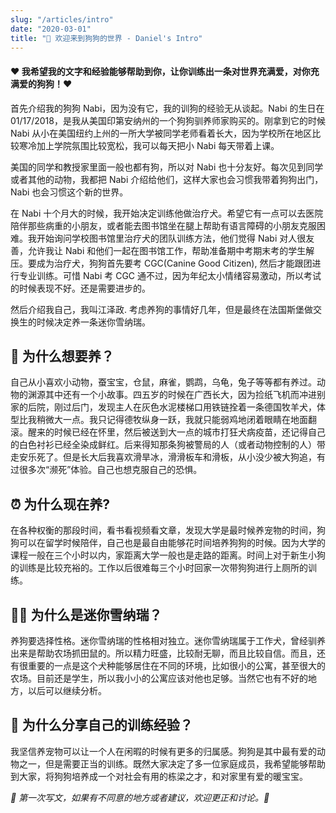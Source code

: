 ```yaml
---
slug: "/articles/intro"
date: "2020-03-01"
title: "🐶 欢迎来到狗狗的世界 - Daniel's Intro"
---
```


<!-- <div style="background-color:#f5f0ff;"> -->

#### ❤️ 我希望我的文字和经验能够帮助到你，让你训练出一条对世界充满爱，对你充满爱的狗狗！❤️

首先介绍我的狗狗 Nabi，因为没有它，我的训狗的经验无从谈起。Nabi 的生日在 01/17/2018，是我从美国印第安纳州的一个狗狗驯养师家购买的。刚拿到它的时候 Nabi 从小在美国纽约上州的一所大学被同学老师看着长大，因为学校所在地区比较寒冷加上学院氛围比较宽松，我可以每天把小 Nabi 每天带着上课。

美国的同学和教授家里面一般也都有狗，所以对 Nabi 也十分友好。每次见到同学或者其他的动物，我都把 Nabi 介绍给他们，这样大家也会习惯我带着狗狗出门，Nabi 也会习惯这个新的世界。

在 Nabi 十个月大的时候，我开始决定训练他做治疗犬。希望它有一点可以去医院陪伴那些病重的小朋友，或者能去图书馆坐在腿上帮助有语言障碍的小朋友克服困难。我开始询问学校图书馆里治疗犬的团队训练方法，他们觉得 Nabi 对人很友善，允许我让 Nabi 和他们一起在图书馆工作，帮助准备期中考期末考的学生解压。要成为治疗犬，狗狗首先要考 CGC(Canine Good Citizen), 然后才能跟团进行专业训练。可惜 Nabi 考 CGC 通不过，因为年纪太小情绪容易激动，所以考试的时候表现不好。还是需要进步的。

然后介绍我自己，我叫江泽政.
考虑养狗的事情好几年，但是最终在法国斯堡做交换生的时候决定养一条迷你雪纳瑞。

## 💁 为什么想要养？

自己从小喜欢小动物，蚕宝宝，仓鼠，麻雀，鹦鹉，乌龟，兔子等等都有养过。动物的渊源其中还有一个小故事。四五岁的时候在广西长大，因为捡纸飞机而冲进别家的后院，刚过后门，发现主人在灰色水泥楼梯口用铁链拴着一条德国牧羊犬，体型比我稍微大一点。我只记得德牧纵身一跃，我就只能弱鸡地闭着眼睛在地面翻滚。醒来的时候已经在怀里，然后被送到大一点的城市打狂犬病疫苗，还记得自己的白色衬衫已经全染成鲜红。后来得知那条狗被警局的人（或者动物控制的人）带走安乐死了。但是长大后我喜欢滑旱冰，滑滑板车和滑板，从小没少被大狗追，有过很多次“濒死”体验。自己也想克服自己的恐惧。

## ⏰ 为什么现在养?

在各种权衡的那段时间，看书看视频看文章，发现大学是最时候养宠物的时间，狗狗可以在留学时候陪伴，自己也是最自由能够花时间培养狗狗的时候。因为大学的课程一般在三个小时以内，家距离大学一般也是走路的距离。时间上对于新生小狗的训练是比较充裕的。工作以后很难每三个小时回家一次带狗狗进行上厕所的训练。

## 🐕‍🦺 为什么是迷你雪纳瑞？

养狗要选择性格。迷你雪纳瑞的性格相对独立。迷你雪纳瑞属于工作犬，曾经驯养出来是帮助农场抓田鼠的。所以精力旺盛，比较耐无聊，而且比较自信。而且，还有很重要的一点是这个犬种能够居住在不同的环境，比如很小的公寓，甚至很大的农场。目前还是学生，所以我小小的公寓应该对他也足够。当然它也有不好的地方，以后可以继续分析。

## 📓 为什么分享自己的训练经验？

我坚信养宠物可以让一个人在闲暇的时候有更多的归属感。狗狗是其中最有爱的动物之一，但是需要正当的训练。既然大家决定了多一位家庭成员，我希望能够帮助到大家，将狗狗培养成一个对社会有用的栋梁之才，和对家里有爱的暖宝宝。

_🙇 第一次写文，如果有不同意的地方或者建议，欢迎更正和讨论。🙇_
